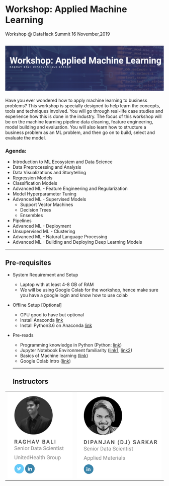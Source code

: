 # Workshop: Applied Machine Learning
Workshop @ DataHack Summit 16 November,2019

<a href="https://www.analyticsvidhya.com/datahack-summit-2019/schedule/workshop-applied-machine-learning//"><img src="assets/banner.png"></a>
---

Have you ever wondered how to apply machine learning to business problems? This workshop is specially designed to help learn the concepts, tools and techniques involved. You will go through real-life case studies and experience how this is done in the industry. The focus of this workshop will be on the machine learning pipeline data cleaning, feature engineering, model building and evaluation. You will also learn how to structure a business problem as an ML problem, and then go on to build, select and evaluate the model.

### Agenda:
+ Introduction to ML Ecosystem and Data Science
+ Data Preprocessing and Analysis
+ Data Visualizations and Storytelling
+ Regression Models
+ Classification Models
+ Advanced ML - Feature Engineering and Regularization
+ Model Hyperparameter Tuning
+ Advanced ML - Supervised Models
    - Support Vector Machines
    - Decision Trees
    - Ensembles
+ Pipelines
+ Advanced ML - Deployment
+ Unsupervised ML - Clustering
+ Advanced ML - Natural Language Processing
+ Advanced ML - Building and Deploying Deep Learning Models

---
## Pre-requisites
+ System Requirement and Setup
    - Laptop with at least 4-8 GB of RAM
    - We will be using Google Colab for the workshop, hence make sure you have a google login and know how to use colab
+ Offline Setup [Optional]
    - GPU good to have but optional
    - Install Anaconda [link](https://docs.anaconda.com/anaconda/install/)
    - Install Python3.6 on Anaconda [link](https://docs.anaconda.com/anaconda/user-guide/faq/#anaconda-faq-35)
+ Pre-reads
    - Programming knowledge in Python (Python: [link](https://www.analyticsvidhya.com/blog/2016/01/complete-tutorial-learn-data-science-python-scratch-2/))
    - Jupyter Notebook Environment familiarity ([link1](https://www.analyticsvidhya.com/blog/2018/05/starters-guide-jupyter-notebook/), [link2](https://github.com/amitkaps/art-data-science))
    - Basics of Machine learning ([link](https://www.analyticsvidhya.com/blog/2017/09/common-machine-learning-algorithms/))
    - Google Colab Intro ([link](https://colab.research.google.com/notebooks/basic_features_overview.ipynb))


  ----
  ## Instructors
<table border=0>
  <tr>
    <td><a href="http://www.linkedin.com/in/baliraghav"><img src="assets/raghav.png"></a></td>
    <td><a href="https://www.linkedin.com/in/dipanzan/"><img src="assets/dipanjan.png"></a></td>
  </tr>
</table>
